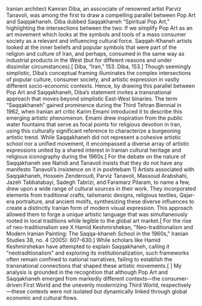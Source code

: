Iranian architect Kamran Diba, an asscociate of renowned artist Parviz Tanavoli, was among the first to draw a compelling parallel between Pop Art and Saqqakhaneh. Diba dubbed Saqqakhaneh “Spiritual Pop Art,” highlighting the intersections between the two:
 If we simplify Pop Art as an art movement which looks at the symbols and tools of a mass consumer society as a relevant and influencing cultural force. Saqqah-Khaneh artists looked at the inner beliefs and popular symbols that were part of the religion and culture of Iran, and perhaps, consumed in the same way as industrial products in the West (but for diffeient reasons and under dissimilar circumstances).[ Diba, “Iran,” 153. Diba, 153.]
Though seemingly simplistic, Diba’s conceptual framing illuminates the complex intersections of popular culture, consumer society, and artistic expression in vastly different socio-economic contexts. Hence, by drawing this parallel between Pop Art and Saqqakhaneh, Diba’s statement invites a transnational approach that moves beyond simplistic East-West binaries.
The term “Saqqakhaneh” gained prominence during the Third Tehran Biennial in 1962, when Iranian art critic Karim Emami introduced it to describe this emerging artistic phenomenon.  Emami drew inspiration from the public water fountains that serve as focal points for religious devotion in Iran, using this culturally significant reference to characterize a burgeoning artistic trend. While Saqqakhaneh did not represent a cohesive artistic school nor a unified movement, it encompassed a diverse array of artistic expressions united by a shared interest in Iranian cultural heritage and religious iconography during the 1960s.[ For the debate on the nature of Saqqakhaneh see Nahidi and Tanavoli insists that they do not have any manifesto Tanavoli’s insistence on it in poshtebam 1]
Artists associated with Saqqakhaneh, Hossein Zenderoudi, Parviz Tanavoli, Massoud Arabshahi, Jazeh Tabbatabayi, Sadegh Tabrizi, and Faramarz Pilaram, to name a few, drew upon a wide range of cultural sources in their work. They incorporated elements from traditional crafts, talismanic designs, religious textiles, Qajar-era portraiture, and ancient motifs, synthesizing these diverse influences to create a distinctly Iranian form of modern visual expression. This approach allowed them to forge a unique artistic language that was simultaneously rooted in local traditions while legible to the global art market.[ For the rise of neo-traditionalism see X Hamid Keshmirshekan, "Neo-traditionalism and Modern Iranian Painting: The Saqqa-khaneh School in the 1960s," Iranian Studies 38, no. 4 (2005): 607-630.]
While scholars like Hamid Keshmirshekan have attempted to explain Saqqakhaneh, calling it “neotraditionalism” and exploring its institutionalization, such frameworks often remain confined to national narratives, failing to establish the transnational connections that shaped these artistic movements.[ ] My analysis is grounded in the recognition that although Pop Art and Saqqakhaneh emerged from markedly different contexts—the consumer-driven First World and the unevenly modernizing Third World, respectively—these contexts were not isolated but dynamically linked through global economic and cultural flows.
